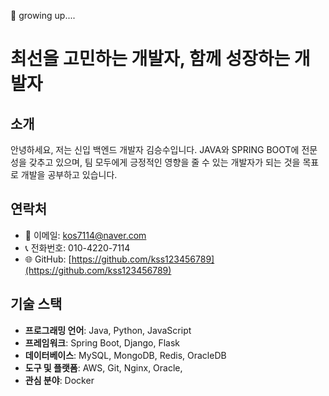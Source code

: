 🌱 growing up....

# 최선을 고민하는 개발자, 함께 성장하는 개발자

## 소개
안녕하세요, 저는 신입 백엔드 개발자 김승수입니다. JAVA와 SPRING BOOT에 전문성을 갖추고 있으며, 팀 모두에게 긍정적인 영향을 줄 수 있는 개발자가 되는 것을 목표로 개발을 공부하고 있습니다.

## 연락처
- 📧 이메일: kos7114@naver.com
- 📞 전화번호: 010-4220-7114
- 🌐 GitHub: [https://github.com/kss123456789](https://github.com/kss123456789)

## 기술 스택
- **프로그래밍 언어**: Java, Python, JavaScript
- **프레임워크**: Spring Boot, Django, Flask
- **데이터베이스**: MySQL, MongoDB, Redis, OracleDB
- **도구 및 플랫폼**: AWS, Git, Nginx, Oracle, 
- **관심 분야**: Docker
